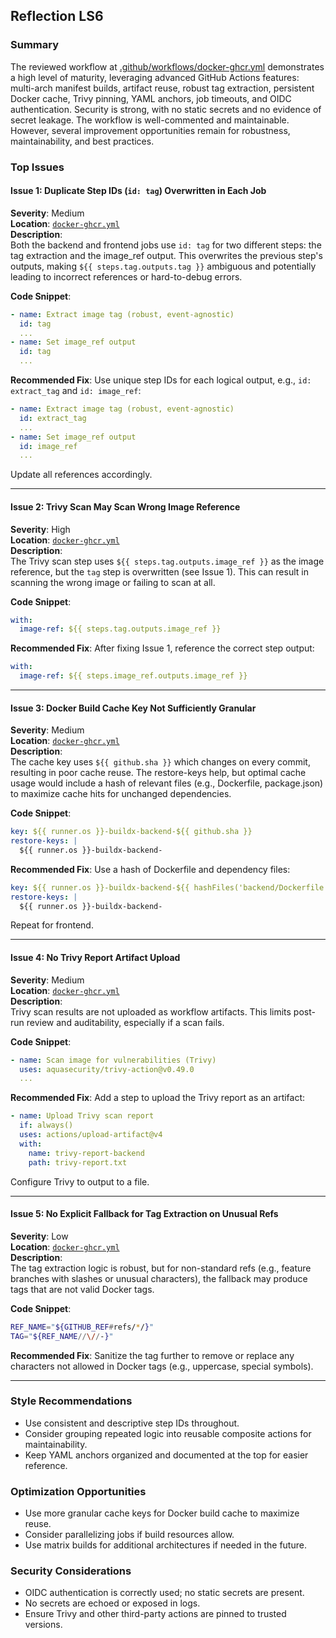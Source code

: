 ## Reflection LS6

### Summary
The reviewed workflow at [.github/workflows/docker-ghcr.yml](.github/workflows/docker-ghcr.yml:1) demonstrates a high level of maturity, leveraging advanced GitHub Actions features: multi-arch manifest builds, artifact reuse, robust tag extraction, persistent Docker cache, Trivy pinning, YAML anchors, job timeouts, and OIDC authentication. Security is strong, with no static secrets and no evidence of secret leakage. The workflow is well-commented and maintainable. However, several improvement opportunities remain for robustness, maintainability, and best practices.

### Top Issues

#### Issue 1: Duplicate Step IDs (`id: tag`) Overwritten in Each Job
**Severity**: Medium  
**Location**: [`docker-ghcr.yml`](.github/workflows/docker-ghcr.yml:134,197)  
**Description**:  
Both the backend and frontend jobs use `id: tag` for two different steps: the tag extraction and the image_ref output. This overwrites the previous step's outputs, making `${{ steps.tag.outputs.tag }}` ambiguous and potentially leading to incorrect references or hard-to-debug errors.

**Code Snippet**:
```yaml
- name: Extract image tag (robust, event-agnostic)
  id: tag
  ...
- name: Set image_ref output
  id: tag
  ...
```
**Recommended Fix**:
Use unique step IDs for each logical output, e.g., `id: extract_tag` and `id: image_ref`:
```yaml
- name: Extract image tag (robust, event-agnostic)
  id: extract_tag
  ...
- name: Set image_ref output
  id: image_ref
  ...
```
Update all references accordingly.

---

#### Issue 2: Trivy Scan May Scan Wrong Image Reference
**Severity**: High  
**Location**: [`docker-ghcr.yml`](.github/workflows/docker-ghcr.yml:82,133,198)  
**Description**:  
The Trivy scan step uses `${{ steps.tag.outputs.image_ref }}` as the image reference, but the `tag` step is overwritten (see Issue 1). This can result in scanning the wrong image or failing to scan at all.

**Code Snippet**:
```yaml
with:
  image-ref: ${{ steps.tag.outputs.image_ref }}
```
**Recommended Fix**:
After fixing Issue 1, reference the correct step output:
```yaml
with:
  image-ref: ${{ steps.image_ref.outputs.image_ref }}
```

---

#### Issue 3: Docker Build Cache Key Not Sufficiently Granular
**Severity**: Medium  
**Location**: [`docker-ghcr.yml`](.github/workflows/docker-ghcr.yml:110,173)  
**Description**:  
The cache key uses `${{ github.sha }}` which changes on every commit, resulting in poor cache reuse. The restore-keys help, but optimal cache usage would include a hash of relevant files (e.g., Dockerfile, package.json) to maximize cache hits for unchanged dependencies.

**Code Snippet**:
```yaml
key: ${{ runner.os }}-buildx-backend-${{ github.sha }}
restore-keys: |
  ${{ runner.os }}-buildx-backend-
```
**Recommended Fix**:
Use a hash of Dockerfile and dependency files:
```yaml
key: ${{ runner.os }}-buildx-backend-${{ hashFiles('backend/Dockerfile', 'backend/package-lock.json') }}
restore-keys: |
  ${{ runner.os }}-buildx-backend-
```
Repeat for frontend.

---

#### Issue 4: No Trivy Report Artifact Upload
**Severity**: Medium  
**Location**: [`docker-ghcr.yml`](.github/workflows/docker-ghcr.yml:79-89,201)  
**Description**:  
Trivy scan results are not uploaded as workflow artifacts. This limits post-run review and auditability, especially if a scan fails.

**Code Snippet**:
```yaml
- name: Scan image for vulnerabilities (Trivy)
  uses: aquasecurity/trivy-action@v0.49.0
  ...
```
**Recommended Fix**:
Add a step to upload the Trivy report as an artifact:
```yaml
- name: Upload Trivy scan report
  if: always()
  uses: actions/upload-artifact@v4
  with:
    name: trivy-report-backend
    path: trivy-report.txt
```
Configure Trivy to output to a file.

---

#### Issue 5: No Explicit Fallback for Tag Extraction on Unusual Refs
**Severity**: Low  
**Location**: [`docker-ghcr.yml`](.github/workflows/docker-ghcr.yml:53-75)  
**Description**:  
The tag extraction logic is robust, but for non-standard refs (e.g., feature branches with slashes or unusual characters), the fallback may produce tags that are not valid Docker tags.

**Code Snippet**:
```bash
REF_NAME="${GITHUB_REF#refs/*/}"
TAG="${REF_NAME//\//-}"
```
**Recommended Fix**:
Sanitize the tag further to remove or replace any characters not allowed in Docker tags (e.g., uppercase, special symbols).

---

### Style Recommendations

- Use consistent and descriptive step IDs throughout.
- Consider grouping repeated logic into reusable composite actions for maintainability.
- Keep YAML anchors organized and documented at the top for easier reference.

### Optimization Opportunities

- Use more granular cache keys for Docker build cache to maximize reuse.
- Consider parallelizing jobs if build resources allow.
- Use matrix builds for additional architectures if needed in the future.

### Security Considerations

- OIDC authentication is correctly used; no static secrets are present.
- No secrets are echoed or exposed in logs.
- Ensure Trivy and other third-party actions are pinned to trusted versions.